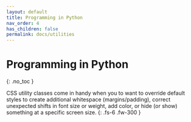 ```yaml
---
layout: default
title: Programming in Python
nav_order: 4
has_children: false
permalink: docs/utilities
---
```


# Programming in Python
{: .no_toc }

CSS utility classes come in handy when you to want to override default styles to create additional whitespace (margins/padding), correct unexpected shifts in font size or weight, add color, or hide (or show) something at a specific screen size.
{: .fs-6 .fw-300 }
